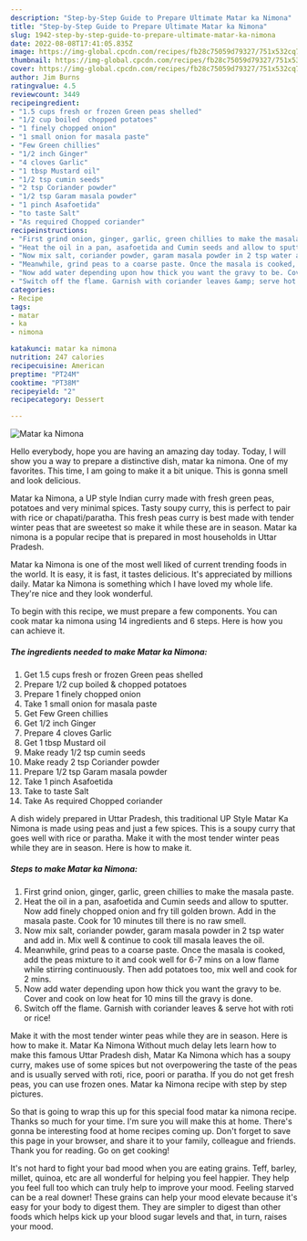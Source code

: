 ```yaml
---
description: "Step-by-Step Guide to Prepare Ultimate Matar ka Nimona"
title: "Step-by-Step Guide to Prepare Ultimate Matar ka Nimona"
slug: 1942-step-by-step-guide-to-prepare-ultimate-matar-ka-nimona
date: 2022-08-08T17:41:05.835Z
image: https://img-global.cpcdn.com/recipes/fb28c75059d79327/751x532cq70/matar-ka-nimona-recipe-main-photo.jpg
thumbnail: https://img-global.cpcdn.com/recipes/fb28c75059d79327/751x532cq70/matar-ka-nimona-recipe-main-photo.jpg
cover: https://img-global.cpcdn.com/recipes/fb28c75059d79327/751x532cq70/matar-ka-nimona-recipe-main-photo.jpg
author: Jim Burns
ratingvalue: 4.5
reviewcount: 3449
recipeingredient:
- "1.5 cups fresh or frozen Green peas shelled"
- "1/2 cup boiled  chopped potatoes"
- "1 finely chopped onion"
- "1 small onion for masala paste"
- "Few Green chillies"
- "1/2 inch Ginger"
- "4 cloves Garlic"
- "1 tbsp Mustard oil"
- "1/2 tsp cumin seeds"
- "2 tsp Coriander powder"
- "1/2 tsp Garam masala powder"
- "1 pinch Asafoetida"
- "to taste Salt"
- "As required Chopped coriander"
recipeinstructions:
- "First grind onion, ginger, garlic, green chillies to make the masala paste."
- "Heat the oil in a pan, asafoetida and Cumin seeds and allow to sputter. Now add finely chopped onion and fry till golden brown. Add in the masala paste. Cook for 10 minutes till there is no raw smell."
- "Now mix salt, coriander powder, garam masala powder in 2 tsp water and add in. Mix well &amp; continue to cook till masala leaves the oil."
- "Meanwhile, grind peas to a coarse paste. Once the masala is cooked, add the peas mixture to it and cook well for 6-7 mins on a low flame while stirring continuously. Then add potatoes too, mix well and cook for 2 mins."
- "Now add water depending upon how thick you want the gravy to be. Cover and cook on low heat for 10 mins till the gravy is done."
- "Switch off the flame. Garnish with coriander leaves &amp; serve hot with roti or rice!"
categories:
- Recipe
tags:
- matar
- ka
- nimona

katakunci: matar ka nimona 
nutrition: 247 calories
recipecuisine: American
preptime: "PT24M"
cooktime: "PT38M"
recipeyield: "2"
recipecategory: Dessert

---
```



![Matar ka Nimona](https://img-global.cpcdn.com/recipes/fb28c75059d79327/751x532cq70/matar-ka-nimona-recipe-main-photo.jpg)

Hello everybody, hope you are having an amazing day today. Today, I will show you a way to prepare a distinctive dish, matar ka nimona. One of my favorites. This time, I am going to make it a bit unique. This is gonna smell and look delicious.

Matar ka Nimona, a UP style Indian curry made with fresh green peas, potatoes and very minimal spices. Tasty soupy curry, this is perfect to pair with rice or chapati/paratha. This fresh peas curry is best made with tender winter peas that are sweetest so make it while these are in season. Matar ka nimona is a popular recipe that is prepared in most households in Uttar Pradesh.

Matar ka Nimona is one of the most well liked of current trending foods in the world. It is easy, it is fast, it tastes delicious. It's appreciated by millions daily. Matar ka Nimona is something which I have loved my whole life. They're nice and they look wonderful.


To begin with this recipe, we must prepare a few components. You can cook matar ka nimona using 14 ingredients and 6 steps. Here is how you can achieve it.

<!--inarticleads1-->

##### The ingredients needed to make Matar ka Nimona:

1. Get 1.5 cups fresh or frozen Green peas shelled
1. Prepare 1/2 cup boiled &amp; chopped potatoes
1. Prepare 1 finely chopped onion
1. Take 1 small onion for masala paste
1. Get Few Green chillies
1. Get 1/2 inch Ginger
1. Prepare 4 cloves Garlic
1. Get 1 tbsp Mustard oil
1. Make ready 1/2 tsp cumin seeds
1. Make ready 2 tsp Coriander powder
1. Prepare 1/2 tsp Garam masala powder
1. Take 1 pinch Asafoetida
1. Take to taste Salt
1. Take As required Chopped coriander


A dish widely prepared in Uttar Pradesh, this traditional UP Style Matar Ka Nimona is made using peas and just a few spices. This is a soupy curry that goes well with rice or paratha. Make it with the most tender winter peas while they are in season. Here is how to make it. 

<!--inarticleads2-->

##### Steps to make Matar ka Nimona:

1. First grind onion, ginger, garlic, green chillies to make the masala paste.
1. Heat the oil in a pan, asafoetida and Cumin seeds and allow to sputter. Now add finely chopped onion and fry till golden brown. Add in the masala paste. Cook for 10 minutes till there is no raw smell.
1. Now mix salt, coriander powder, garam masala powder in 2 tsp water and add in. Mix well &amp; continue to cook till masala leaves the oil.
1. Meanwhile, grind peas to a coarse paste. Once the masala is cooked, add the peas mixture to it and cook well for 6-7 mins on a low flame while stirring continuously. Then add potatoes too, mix well and cook for 2 mins.
1. Now add water depending upon how thick you want the gravy to be. Cover and cook on low heat for 10 mins till the gravy is done.
1. Switch off the flame. Garnish with coriander leaves &amp; serve hot with roti or rice!


Make it with the most tender winter peas while they are in season. Here is how to make it. Matar Ka Nimona Without much delay lets learn how to make this famous Uttar Pradesh dish, Matar Ka Nimona which has a soupy curry, makes use of some spices but not overpowering the taste of the peas and is usually served with roti, rice, poori or paratha. If you do not get fresh peas, you can use frozen ones. Matar ka Nimona recipe with step by step pictures. 

So that is going to wrap this up for this special food matar ka nimona recipe. Thanks so much for your time. I'm sure you will make this at home. There's gonna be interesting food at home recipes coming up. Don't forget to save this page in your browser, and share it to your family, colleague and friends. Thank you for reading. Go on get cooking!

It's not hard to fight your bad mood when you are eating grains. Teff, barley, millet, quinoa, etc are all wonderful for helping you feel happier. They help you feel full too which can truly help to improve your mood. Feeling starved can be a real downer! These grains can help your mood elevate because it's easy for your body to digest them. They are simpler to digest than other foods which helps kick up your blood sugar levels and that, in turn, raises your mood.
